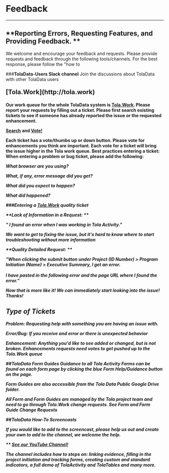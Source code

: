 # Feedback


---







## **Reporting Errors, Requesting Features, and Providing Feedback. **



We welcome and encourage your feedback and requests. Please provide requests and feedback through the following tools/channels. For the best response, please follow the "how to

###**TolaData-Users Slack channel** 
Join the discussions about TolaData with other TolaData users

<p style="font-size:20px"> <b> [Tola.Work](http://tola.work)  

Our work queue for the whole TolaData system is [Tola.Work](http://tola.work). Please report your requests by filling out a ticket. Please first search existing tickets to see if someone has already reported the issue or the requested enhancement. 

[Search](http://tola.work/helpdesk/tickets/)
 and [Vote!](http://tola.work/helpdesk/tickets/)
 
Each ticket has a vote/thumbs up or down button. Please vote for enhancements you think are important. Each vote for a ticket will bring the issue higher in the Tola work queue.
Best practices entering a ticket: When entering a problem or bug ticket, please add the following:  

<i>What browser are you using?

<i>What, if any, error message did you get?

<i>What did you expect to happen?

<i>What did happened? 

###Entering a [Tola.Work](http://tola.work) quality ticket

**Lack of Information in a Request: **

" I found an error when I was working in Tola Activity."

<i>We want to get to fixing the issue, but it's hard to know where to start troubleshooting without more information

**Quality Detailed Request: **

"When clicking the submit button under Project (ID Number) > Program Initiation (Name)  > Executive Summary, I get an error. 
<br><br>
I have pasted in the following error and the page URL where I found the error."

<i> Now that is more like it! We can immediately start looking into the issue! Thanks!

## ****Type of Tickets****



**Problem:** Requesting help with something you are having an issue with.

**Error/Bug:** If you receive and error or there is unexpected behavior

**Enhancement**: Anything you'd like to see added or changed, but is not broken. Enhancements requests need votes to get pushed up to the Tola.Work queue

##**TolaData Form Guides**
Guidance to all Tola Activity Forms can be found on each form page by clicking the blue Form Help/Guidance button on the page.


           
Form Guides are also accessible from the Tola Data Public Google Drive folder.

All Form and Form Guides are managed by the Tola project team and need to go through Tola.Work change requests. See Form and Form Guide Change Requests

##TolaData How-To Screencasts 

If you would like to add to the screencast, please help us out and create your own to add to the channel, we welcome the help.

** [See our YouTube Channel!](https://www.youtube.com/channel/UCBVZf-TVxQ3aNhJUOXB71nQ)


The channel includes how to steps on: linking evidence, filling in the project initiation and tracking forms, creating custom and standard indicators, a full demo of TolaActivity and TolaTables and many more. 


